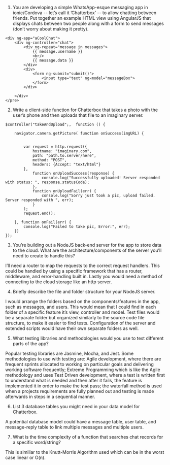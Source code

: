 
1. You are developing a simple WhatsApp-esque messaging app in ionic/Cordova -- let&rsquo;s call it &rsquo;Chatterbox&rsquo; -- to allow chatting between friends. Put together an example HTML view using AngularJS that displays chats between two people along with a form to send messages (don&rsquo;t worry about making it pretty).

```
<div ng-app="aCoolChat">
    <div ng-controller="chat">
        <div ng-repeat="message in messages">
            {{ message.username }}
            <br/>
            {{ message.data }}
        </div>
        <div>
            <form ng-submit="submit()">
                <input type="text" ng-model="messageBox">
            </form>
        </div>

    </div>
</pre>
```

2. Write a client-side function for Chatterbox that takes a photo with the user&rsquo;s phone and then uploads that file to an imaginary server.

```
$controller("takeAndUpload";,  function () {

    navigator.camera.getPicture( function onSuccess(imgURL) {


        var request = http.request({
            hostname: "imaginary.com",
            path: "path.to.server/here",
            method: "POST",
            headers: {Accept: "text/html"}
        },
            function onUploadSuccess(response) {
                console.log("Successfully uploaded! Server responded with status: ", response.statusCode);
            },
            function onUploadFail(err) {
                console.log("Sorry just took a pic, upload failed. Server responded with ", err);
            }
        );
        request.end();

    }, function onFail(err) {
        console.log("Failed to take pic, Error:", err);
    })
});
```

3. You&rsquo;re building out a NodeJS back-end server for the app to store data to the cloud. What are the architecture/components of the server you’ll need to create to handle this?

I&rsquo;ll need a router to map the requests to the correct request handlers. This could be handled by using a specific framework that has a router, middleware, and error-handling built in. Lastly you would need a method of connecting to the cloud storage like an http server. 

4. Briefly describe the file and folder structure for your NodeJS server.

I would arrange the folders based on the components/features in the app, such as messages, and users. This would mean that I could find in each folder of a specific feature it’s view, controller and model. Test files would be a separate folder but organized similarly to the source code file structure, to make it easier to find tests. Configuration of the server and extended scripts would have their own separate folders as well.

5. What testing libraries and methodologies would you use to test different parts of the app?

Popular testing libraries are Jasmine, Mocha, and Jest. Some methodologies to use with testing are: Agile development, where there are frequent sprints allocated to working on particular goals and delivering working software frequently; Extreme Programming which is like the Agile methodology and uses Test Driven development, where a test is written first to understand what is needed and then after it fails, the feature is implemented it in order to make the test pass; the waterfall method is used when a projects requirements are fully planned out and testing is made afterwards in steps in a sequential manner.

6. List 3 database tables you might need in your data model for Chatterbox.

A potential database model could have a message table, user table, and message-reply table to link multiple messages and multiple users. 

7. What is the time complexity of a function that searches chat records for a specific word/string?

This is similiar to the Knutt-Morris Algorithm used which can be in the worst case linear or O(n).
